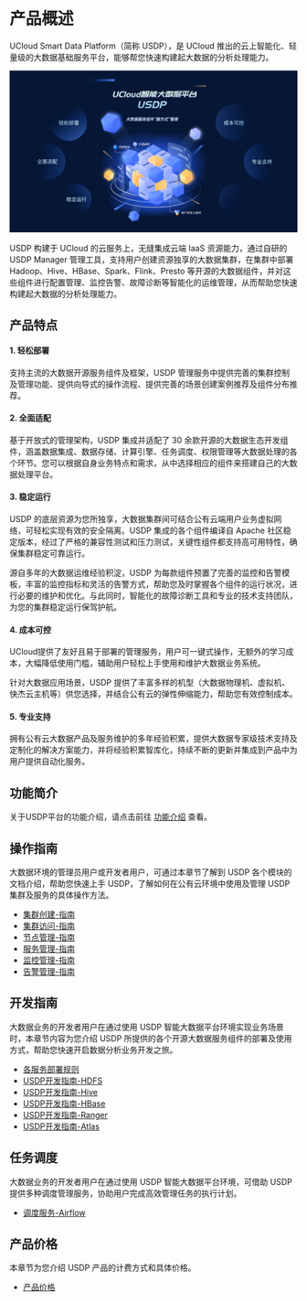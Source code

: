 # 产品概述

UCloud Smart Data Platform（简称 USDP），是 UCloud 推出的云上智能化、轻量级的大数据基础服务平台，能够帮您快速构建起大数据的分析处理能力。

![USDP智能大数据平台产品形象大图](images/USDP智能大数据平台产品形象大图.png)

USDP 构建于 UCloud 的云服务上，无缝集成云端 IaaS 资源能力，通过自研的 USDP Manager 管理工具，支持用户创建资源独享的大数据集群，在集群中部署 Hadoop、Hive、HBase、Spark、Flink、Presto 等开源的大数据组件，并对这些组件进行配置管理、监控告警、故障诊断等智能化的运维管理，从而帮助您快速构建起大数据的分析处理能力。


## 产品特点

#### 1. 轻松部署

支持主流的大数据开源服务组件及框架，USDP 管理服务中提供完善的集群控制及管理功能、提供向导式的操作流程、提供完善的场景创建案例推荐及组件分布推荐。

#### 2. 全面适配

基于开放式的管理架构，USDP 集成并适配了 30 余款开源的大数据生态开发组件，涵盖数据集成、数据存储、计算引擎、任务调度、权限管理等大数据处理的各个环节。您可以根据自身业务特点和需求，从中选择相应的组件来搭建自己的大数据处理平台。

#### 3. 稳定运行

USDP 的底层资源为您所独享，大数据集群间可结合公有云端用户业务虚拟网络，可轻松实现有效的安全隔离。USDP 集成的各个组件编译自 Apache 社区稳定版本，经过了严格的兼容性测试和压力测试，关键性组件都支持高可用特性，确保集群稳定可靠运行。

源自多年的大数据运维经验积淀，USDP 为每款组件预置了完善的监控和告警模板，丰富的监控指标和灵活的告警方式，帮助您及时掌握各个组件的运行状况，进行必要的维护和优化。与此同时，智能化的故障诊断工具和专业的技术支持团队，为您的集群稳定运行保驾护航。

#### 4. 成本可控

UCloud提供了友好且易于部署的管理服务，用户可一键式操作，无额外的学习成本，大幅降低使用门槛，辅助用户轻松上手使用和维护大数据业务系统。

针对大数据应用场景，USDP 提供了丰富多样的机型（大数据物理机、虚拟机、快杰云主机等）供您选择，并结合公有云的弹性伸缩能力，帮助您有效控制成本。

#### 5. 专业支持

拥有公有云大数据产品及服务维护的多年经验积累，提供大数据专家级技术支持及定制化的解决方案能力，并将经验积累智库化，持续不断的更新并集成到产品中为用户提供自动化服务。



## 功能简介

关于USDP平台的功能介绍，请点击前往 [功能介绍](/USDP/intro) 查看。



## 操作指南

大数据环境的管理员用户或开发者用户，可通过本章节了解到 USDP 各个模块的文档介绍，帮助您快速上手 USDP，了解如何在公有云环境中使用及管理 USDP 集群及服务的具体操作方法。

* [集群创建-指南](/USDP/operate/cluster)
* [集群访问-指南](/USDP/operate/access/README)
* [节点管理-指南](/USDP/operate/node/README)
* [服务管理-指南](/USDP/operate/service/README)
* [监控管理-指南](/USDP/operate/monitor/README)
* [告警管理-指南](/USDP/operate/alarm/README)

## 开发指南

大数据业务的开发者用户在通过使用 USDP 智能大数据平台环境实现业务场景时，本章节内容为您介绍 USDP 所提供的各个开源大数据服务组件的部署及使用方式，帮助您快速开启数据分析业务开发之旅。

* [各服务部署规则](/USDP/developer/rule)
* [USDP开发指南-HDFS](/USDP/developer/hdfs)
* [USDP开发指南-Hive](/USDP/developer/hive)
* [USDP开发指南-HBase](/USDP/developer/hbase)
* [USDP开发指南-Ranger](/USDP/developer/ranger/README)
* [USDP开发指南-Atlas](/USDP/developer/atlas)

## 任务调度

大数据业务的开发者用户在通过使用 USDP 智能大数据平台环境，可借助 USDP 提供多种调度管理服务，协助用户完成高效管理任务的执行计划。

* [调度服务-Airflow](/USDP/schedule/airflow)

## 产品价格

本章节为您介绍 USDP 产品的计费方式和具体价格。

* [产品价格](/USDP/price)
